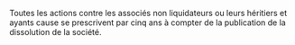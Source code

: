Toutes les actions contre les associés non liquidateurs ou leurs héritiers et ayants cause se prescrivent par cinq ans à compter de la publication de la dissolution de la société.
